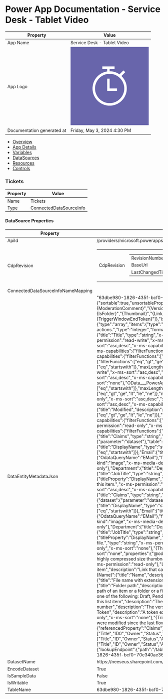 ﻿# Power App Documentation \- Service Desk \- Tablet Video

| Property                   | Value                                   |
| -------------------------- | --------------------------------------- |
| App Name                   | Service Desk \- Tablet Video            |
| App Logo                   | ![App Logo](resources/applogoSmall.png) |
| Documentation generated at | Friday, May 3, 2024 4:30 PM             |

- [Overview](index-Service-Desk---Tablet-Video.md)
- [App Details](appdetails-Service-Desk---Tablet-Video.md)
- [Variables](variables-Service-Desk---Tablet-Video.md)
- [DataSources](datasources-Service-Desk---Tablet-Video.md)
- [Resources](resources-Service-Desk---Tablet-Video.md)
- [Controls](controls-Service-Desk---Tablet-Video.md)

### Tickets

| Property | Value                   |
| -------- | ----------------------- |
| Name     | Tickets                 |
| Type     | ConnectedDataSourceInfo |

#### DataSource Properties

| Property                           | Value                                                                                                                                                                                                                                                                                                                                                                                                                                                                                                                                                                                                                                                                                                                                                                                                                                                                                                                                                                                                                                                                                                                                                                                                                                                                                                                                                                                                                                                                                                                                                                                                                                                                                                                                                                                                                                                                                                                                                                                                                                                                                                                                                                                                                                                                                                                                                                                                                                                                                                                                                                                                                                                                                                                                                                                                                                                                                                                                                                                                                                                                                                                                                                                                                                                                                                                                                                                                                                                                                                                                                                                                                                                                                                                                                                                                                                                                                                                                                                                                                                                                                                                                                                                                                                                                                                                                                                                                                                                                                                                                                                                                                                                                                                                                                                                                                                                                                                                                                                                                                                                                                                                                                                                                                                                                                                                                                                                                                                                                                                                                                                                                                                                                                                                                                                                                                                                                                                                                                                                                                                                                                                                                                                                                                                                                                                                                                                                                                                                                                                                                                                                                                                                                                                                                                                                                                                                                                                                                                                                                                                                                                                                                                                                                                                                                                                                                                                                                                                                                                                                                                                                                                                                                                                                                                                                                                                                                                                                                                                                                                                                                                                                                                                                                                                                                                                                                                                                                                                                                                                                                                                                                                                                                                                                                                                                                                                                                                                                                                                                                                                                                                                                                                                                                                                                                                                                                                                                                                                                                                                                                                                                                                                                                                                                                                                                                                                                                                                                                                                                                                                                                                                                                                                                                                                                                                                                                                                                                                                                                                                                                                                                                                                                                                                                                                                                                                                                                                                                                                                                                                                                                                                                                                                                                                                                                                                                                                                                                                                                                                                                                                                                                                                                                                                                                                                                                                                                                                                                                                                                                                                                                                                                                                                                                                                                                                                                                                                                                                                                                                                                                                                                                                                                                                                                                                                                                                                                                                                                                                                                                                                                                                                                                                                                                                                                                                                                                                                                                                                                                                                                                                                                                                                                                                                                                                                                                                                                                                                                                                                                                                                                                                                                                                                                                                                                                                                                                                                                                                                                                                                                                                                                                                                    |
| ---------------------------------- | ---------------------------------------------------------------------------------------------------------------------------------------------------------------------------------------------------------------------------------------------------------------------------------------------------------------------------------------------------------------------------------------------------------------------------------------------------------------------------------------------------------------------------------------------------------------------------------------------------------------------------------------------------------------------------------------------------------------------------------------------------------------------------------------------------------------------------------------------------------------------------------------------------------------------------------------------------------------------------------------------------------------------------------------------------------------------------------------------------------------------------------------------------------------------------------------------------------------------------------------------------------------------------------------------------------------------------------------------------------------------------------------------------------------------------------------------------------------------------------------------------------------------------------------------------------------------------------------------------------------------------------------------------------------------------------------------------------------------------------------------------------------------------------------------------------------------------------------------------------------------------------------------------------------------------------------------------------------------------------------------------------------------------------------------------------------------------------------------------------------------------------------------------------------------------------------------------------------------------------------------------------------------------------------------------------------------------------------------------------------------------------------------------------------------------------------------------------------------------------------------------------------------------------------------------------------------------------------------------------------------------------------------------------------------------------------------------------------------------------------------------------------------------------------------------------------------------------------------------------------------------------------------------------------------------------------------------------------------------------------------------------------------------------------------------------------------------------------------------------------------------------------------------------------------------------------------------------------------------------------------------------------------------------------------------------------------------------------------------------------------------------------------------------------------------------------------------------------------------------------------------------------------------------------------------------------------------------------------------------------------------------------------------------------------------------------------------------------------------------------------------------------------------------------------------------------------------------------------------------------------------------------------------------------------------------------------------------------------------------------------------------------------------------------------------------------------------------------------------------------------------------------------------------------------------------------------------------------------------------------------------------------------------------------------------------------------------------------------------------------------------------------------------------------------------------------------------------------------------------------------------------------------------------------------------------------------------------------------------------------------------------------------------------------------------------------------------------------------------------------------------------------------------------------------------------------------------------------------------------------------------------------------------------------------------------------------------------------------------------------------------------------------------------------------------------------------------------------------------------------------------------------------------------------------------------------------------------------------------------------------------------------------------------------------------------------------------------------------------------------------------------------------------------------------------------------------------------------------------------------------------------------------------------------------------------------------------------------------------------------------------------------------------------------------------------------------------------------------------------------------------------------------------------------------------------------------------------------------------------------------------------------------------------------------------------------------------------------------------------------------------------------------------------------------------------------------------------------------------------------------------------------------------------------------------------------------------------------------------------------------------------------------------------------------------------------------------------------------------------------------------------------------------------------------------------------------------------------------------------------------------------------------------------------------------------------------------------------------------------------------------------------------------------------------------------------------------------------------------------------------------------------------------------------------------------------------------------------------------------------------------------------------------------------------------------------------------------------------------------------------------------------------------------------------------------------------------------------------------------------------------------------------------------------------------------------------------------------------------------------------------------------------------------------------------------------------------------------------------------------------------------------------------------------------------------------------------------------------------------------------------------------------------------------------------------------------------------------------------------------------------------------------------------------------------------------------------------------------------------------------------------------------------------------------------------------------------------------------------------------------------------------------------------------------------------------------------------------------------------------------------------------------------------------------------------------------------------------------------------------------------------------------------------------------------------------------------------------------------------------------------------------------------------------------------------------------------------------------------------------------------------------------------------------------------------------------------------------------------------------------------------------------------------------------------------------------------------------------------------------------------------------------------------------------------------------------------------------------------------------------------------------------------------------------------------------------------------------------------------------------------------------------------------------------------------------------------------------------------------------------------------------------------------------------------------------------------------------------------------------------------------------------------------------------------------------------------------------------------------------------------------------------------------------------------------------------------------------------------------------------------------------------------------------------------------------------------------------------------------------------------------------------------------------------------------------------------------------------------------------------------------------------------------------------------------------------------------------------------------------------------------------------------------------------------------------------------------------------------------------------------------------------------------------------------------------------------------------------------------------------------------------------------------------------------------------------------------------------------------------------------------------------------------------------------------------------------------------------------------------------------------------------------------------------------------------------------------------------------------------------------------------------------------------------------------------------------------------------------------------------------------------------------------------------------------------------------------------------------------------------------------------------------------------------------------------------------------------------------------------------------------------------------------------------------------------------------------------------------------------------------------------------------------------------------------------------------------------------------------------------------------------------------------------------------------------------------------------------------------------------------------------------------------------------------------------------------------------------------------------------------------------------------------------------------------------------------------------------------------------------------------------------------------------------------------------------------------------------------------------------------------------------------------------------------------------------------------------------------------------------------------------------------------------------------------------------------------------------------------------------------------------------------------------------------------------------------------------------------------------------------------------------------------------------------------------------------------------------------------------------------------------------------------------------------------------------------------------------------------------------------------------------------------------------------------------------------------------------------------------------------------------------------------------------------------------------------------------------------------------------------------------------------------------------------------------------------------------------------------------------------------------------------------------------------------------------------------------------------------------------------------------------------------------------------------------------------------------------------------------------------------------------------------------------------------------------------------------------------------------------------------------------------------------------------------------------------------------------------------------------------------------------------------------------------------------------------------------------------------------------------------------------------------------------------------------------------------------------------------------------------------------------------------------------------------------------------------------------------------------------------------------------------------------------------------------------------------------------------------------------------------------------------------------------------------------------------------------------------------------------------------------------------------------------------------------------------------------------------------------------------------------------------------------------------------------------------------------------------------------------------------------------------------------------------------------------------------------------------------------------------------------------------------------------------------------------------------------------------------------------------------------------------------------------------------------------------------------------------------------------------------------------------------------------------------------------------------------------------------------------------------------------------------------------------------------------------------------------------------------------------------------------------------------------------------------------------------------------------------------------------------------- |
| ApiId                              | \/providers\/microsoft.powerapps\/apis\/shared\_sharepointonline                                                                                                                                                                                                                                                                                                                                                                                                                                                                                                                                                                                                                                                                                                                                                                                                                                                                                                                                                                                                                                                                                                                                                                                                                                                                                                                                                                                                                                                                                                                                                                                                                                                                                                                                                                                                                                                                                                                                                                                                                                                                                                                                                                                                                                                                                                                                                                                                                                                                                                                                                                                                                                                                                                                                                                                                                                                                                                                                                                                                                                                                                                                                                                                                                                                                                                                                                                                                                                                                                                                                                                                                                                                                                                                                                                                                                                                                                                                                                                                                                                                                                                                                                                                                                                                                                                                                                                                                                                                                                                                                                                                                                                                                                                                                                                                                                                                                                                                                                                                                                                                                                                                                                                                                                                                                                                                                                                                                                                                                                                                                                                                                                                                                                                                                                                                                                                                                                                                                                                                                                                                                                                                                                                                                                                                                                                                                                                                                                                                                                                                                                                                                                                                                                                                                                                                                                                                                                                                                                                                                                                                                                                                                                                                                                                                                                                                                                                                                                                                                                                                                                                                                                                                                                                                                                                                                                                                                                                                                                                                                                                                                                                                                                                                                                                                                                                                                                                                                                                                                                                                                                                                                                                                                                                                                                                                                                                                                                                                                                                                                                                                                                                                                                                                                                                                                                                                                                                                                                                                                                                                                                                                                                                                                                                                                                                                                                                                                                                                                                                                                                                                                                                                                                                                                                                                                                                                                                                                                                                                                                                                                                                                                                                                                                                                                                                                                                                                                                                                                                                                                                                                                                                                                                                                                                                                                                                                                                                                                                                                                                                                                                                                                                                                                                                                                                                                                                                                                                                                                                                                                                                                                                                                                                                                                                                                                                                                                                                                                                                                                                                                                                                                                                                                                                                                                                                                                                                                                                                                                                                                                                                                                                                                                                                                                                                                                                                                                                                                                                                                                                                                                                                                                                                                                                                                                                                                                                                                                                                                                                                                                                                                                                                                                                                                                                                                                                                                                                                                                                                                                                                                                                                         |
| CdpRevision                        | <table><tr><td>CdpRevision</td><td><table><tr><td>RevisionNumber</td><td>1</td></tr><tr><td>BaseUrl</td><td>/</td></tr><tr><td>LastChangedTimeString</td><td>6/2/2022 5:40:00 PM</td></tr></table></td></tr></table>                                                                                                                                                                                                                                                                                                                                                                                                                                                                                                                                                                                                                                                                                                                                                                                                                                                                                                                                                                                                                                                                                                                                                                                                                                                                                                                                                                                                                                                                                                                                                                                                                                                                                                                                                                                                                                                                                                                                                                                                                                                                                                                                                                                                                                                                                                                                                                                                                                                                                                                                                                                                                                                                                                                                                                                                                                                                                                                                                                                                                                                                                                                                                                                                                                                                                                                                                                                                                                                                                                                                                                                                                                                                                                                                                                                                                                                                                                                                                                                                                                                                                                                                                                                                                                                                                                                                                                                                                                                                                                                                                                                                                                                                                                                                                                                                                                                                                                                                                                                                                                                                                                                                                                                                                                                                                                                                                                                                                                                                                                                                                                                                                                                                                                                                                                                                                                                                                                                                                                                                                                                                                                                                                                                                                                                                                                                                                                                                                                                                                                                                                                                                                                                                                                                                                                                                                                                                                                                                                                                                                                                                                                                                                                                                                                                                                                                                                                                                                                                                                                                                                                                                                                                                                                                                                                                                                                                                                                                                                                                                                                                                                                                                                                                                                                                                                                                                                                                                                                                                                                                                                                                                                                                                                                                                                                                                                                                                                                                                                                                                                                                                                                                                                                                                                                                                                                                                                                                                                                                                                                                                                                                                                                                                                                                                                                                                                                                                                                                                                                                                                                                                                                                                                                                                                                                                                                                                                                                                                                                                                                                                                                                                                                                                                                                                                                                                                                                                                                                                                                                                                                                                                                                                                                                                                                                                                                                                                                                                                                                                                                                                                                                                                                                                                                                                                                                                                                                                                                                                                                                                                                                                                                                                                                                                                                                                                                                                                                                                                                                                                                                                                                                                                                                                                                                                                                                                                                                                                                                                                                                                                                                                                                                                                                                                                                                                                                                                                                                                                                                                                                                                                                                                                                                                                                                                                                                                                                                                                                                                                                                                                                                                                                                                                                                                                                                                                                                                                                                                                     |
| ConnectedDataSourceInfoNameMapping |                                                                                                                                                                                                                                                                                                                                                                                                                                                                                                                                                                                                                                                                                                                                                                                                                                                                                                                                                                                                                                                                                                                                                                                                                                                                                                                                                                                                                                                                                                                                                                                                                                                                                                                                                                                                                                                                                                                                                                                                                                                                                                                                                                                                                                                                                                                                                                                                                                                                                                                                                                                                                                                                                                                                                                                                                                                                                                                                                                                                                                                                                                                                                                                                                                                                                                                                                                                                                                                                                                                                                                                                                                                                                                                                                                                                                                                                                                                                                                                                                                                                                                                                                                                                                                                                                                                                                                                                                                                                                                                                                                                                                                                                                                                                                                                                                                                                                                                                                                                                                                                                                                                                                                                                                                                                                                                                                                                                                                                                                                                                                                                                                                                                                                                                                                                                                                                                                                                                                                                                                                                                                                                                                                                                                                                                                                                                                                                                                                                                                                                                                                                                                                                                                                                                                                                                                                                                                                                                                                                                                                                                                                                                                                                                                                                                                                                                                                                                                                                                                                                                                                                                                                                                                                                                                                                                                                                                                                                                                                                                                                                                                                                                                                                                                                                                                                                                                                                                                                                                                                                                                                                                                                                                                                                                                                                                                                                                                                                                                                                                                                                                                                                                                                                                                                                                                                                                                                                                                                                                                                                                                                                                                                                                                                                                                                                                                                                                                                                                                                                                                                                                                                                                                                                                                                                                                                                                                                                                                                                                                                                                                                                                                                                                                                                                                                                                                                                                                                                                                                                                                                                                                                                                                                                                                                                                                                                                                                                                                                                                                                                                                                                                                                                                                                                                                                                                                                                                                                                                                                                                                                                                                                                                                                                                                                                                                                                                                                                                                                                                                                                                                                                                                                                                                                                                                                                                                                                                                                                                                                                                                                                                                                                                                                                                                                                                                                                                                                                                                                                                                                                                                                                                                                                                                                                                                                                                                                                                                                                                                                                                                                                                                                                                                                                                                                                                                                                                                                                                                                                                                                                                                                                                                                          |
| DataEntityMetadataJson             | "63dbe980\-1826\-435f\-bcf0\-70e340ae3607": "{"name":"63dbe980\-1826\-435f\-bcf0\-70e340ae3607","title":"Tickets","x\-ms\-permission":"read\-write","x\-ms\-capabilities":{"sortRestrictions":{"sortable":true,"unsortableProperties":\["Description","Comment","{Identifier}","{IsFolder}","{Thumbnail}","{Link}","{Name}","{FilenameWithExtension}","{Path}","{FullPath}","{ModerationStatus}","{ModerationComment}","{VersionNumber}","{TriggerWindowStartToken}","{TriggerWindowEndToken}"\]},"filterRestrictions":{"filterable":true,"nonFilterableProperties":\["Description","Comment","{Identifier}","{IsFolder}","{Thumbnail}","{Link}","{Name}","{FilenameWithExtension}","{Path}","{FullPath}","{ModerationStatus}","{ModerationComment}","{VersionNumber}","{TriggerWindowStartToken}","{TriggerWindowEndToken}"\]},"isOnlyServerPagable":true,"filterFunctionSupport":\["and","or","eq","startswith","gt","ge","lt","le","ne"\],"serverPagingOptions":\["top","skiptoken"\],"odataVersion":3},"schema":{"type":"array","items":{"type":"object","required":\[\],"properties":{"ID":{"title":"\_ID","description":"List item id. Use this value for specifying the item to act on in other list related actions.","type":"integer","format":"int64","x\-ms\-keyType":"primary","x\-ms\-keyOrder":1,"x\-ms\-permission":"read\-only","x\-ms\-sort":"asc,desc","x\-ms\-capabilities":{"filterFunctions":\["eq"\]}},"Title":{"title":"Title","type":"string","x\-ms\-permission":"read\-write","x\-ms\-sort":"asc,desc","x\-ms\-capabilities":{"filterFunctions":\["eq","startswith"\]},"maxLength":255},"Owner":{"title":"Owner","type":"string","x\-ms\-permission":"read\-write","x\-ms\-sort":"asc,desc","x\-ms\-capabilities":{"filterFunctions":\["eq","startswith"\]},"maxLength":255},"Status":{"title":"Status","type":"string","x\-ms\-permission":"read\-write","x\-ms\-sort":"asc,desc","x\-ms\-capabilities":{"filterFunctions":\["eq","startswith"\]},"maxLength":255},"AccountName":{"title":"AccountName","type":"string","x\-ms\-permission":"read\-write","x\-ms\-sort":"asc,desc","x\-ms\-capabilities":{"filterFunctions":\["eq","startswith"\]},"maxLength":255},"DateCreated":{"title":"DateCreated","type":"string","format":"date\-time","x\-ms\-permission":"read\-write","x\-ms\-sort":"asc,desc","x\-ms\-capabilities":{"filterFunctions":\["eq","gt","ge","lt","le","ne"\]}},"DateClosed":{"title":"DateClosed","type":"string","format":"date\-time","x\-ms\-permission":"read\-write","x\-ms\-sort":"asc,desc","x\-ms\-capabilities":{"filterFunctions":\["eq","gt","ge","lt","le","ne"\]}},"Subject":{"title":"Subject","type":"string","x\-ms\-permission":"read\-write","x\-ms\-sort":"asc,desc","x\-ms\-capabilities":{"filterFunctions":\["eq","startswith"\]},"maxLength":255},"Description":{"title":"Description","type":"string","x\-ms\-permission":"read\-write","x\-ms\-sort":"none"},"Priority":{"title":"Priority","type":"string","x\-ms\-permission":"read\-write","x\-ms\-sort":"asc,desc","x\-ms\-capabilities":{"filterFunctions":\["eq","startswith"\]},"maxLength":255},"AssignedTo":{"title":"AssignedTo","type":"string","x\-ms\-permission":"read\-write","x\-ms\-sort":"asc,desc","x\-ms\-capabilities":{"filterFunctions":\["eq","startswith"\]},"maxLength":255},"Comment":{"title":"Comment","type":"string","x\-ms\-permission":"read\-write","x\-ms\-sort":"none"},"OData\_\_\_PowerAppsId\_\_":{"title":"\_\_PowerAppsId\_\_","type":"string","x\-ms\-permission":"read\-write","x\-ms\-sort":"asc,desc","x\-ms\-capabilities":{"filterFunctions":\["eq","startswith"\]},"maxLength":255},"TicketTypeID":{"title":"TicketTypeID","type":"number","format":"double","x\-ms\-permission":"read\-write","x\-ms\-sort":"asc,desc","x\-ms\-capabilities":{"filterFunctions":\["eq","gt","ge","lt","le","ne"\]},"maximum":1.7976931348623157e+308,"minimum":\-1.7976931348623157e+308},"ComplianceAssetId":{"title":"Compliance Asset Id","type":"string","x\-ms\-permission":"read\-only","x\-ms\-sort":"asc,desc","x\-ms\-capabilities":{"filterFunctions":\["eq","startswith"\]},"maxLength":255},"ID0":{"title":"ID","type":"number","format":"double","x\-ms\-permission":"read\-write","x\-ms\-sort":"asc,desc","x\-ms\-capabilities":{"filterFunctions":\["eq","gt","ge","lt","le","ne"\]},"maximum":1.7976931348623157e+308,"minimum":\-1.7976931348623157e+308},"Modified":{"title":"Modified","description":"When this item was last changed.","type":"string","format":"date\-time","x\-ms\-permission":"read\-only","x\-ms\-sort":"asc,desc","x\-ms\-capabilities":{"filterFunctions":\["eq","gt","ge","lt","le","ne"\]}},"Created":{"title":"Created","description":"When this item was created.","type":"string","format":"date\-time","x\-ms\-permission":"read\-only","x\-ms\-sort":"asc,desc","x\-ms\-capabilities":{"filterFunctions":\["eq","gt","ge","lt","le","ne"\]}},"Author\#Claims":{"title":"Created By Claims","type":"string","description":"Internal identifier for the user who created this item.","x\-ms\-permission":"read\-only","x\-ms\-visibility":"internal"},"Author":{"title":"Created By","description":"The user who created this item.","type":"object","x\-ms\-permission":"read\-only","x\-ms\-sort":"asc,desc","x\-ms\-capabilities":{"filterFunctions":\["eq"\]},"properties":{"@odata.type":{"title":"@odata.type","x\-ms\-visibility":"internal","type":"string","x\-ms\-permission":"read\-only"},"Claims":{"title":"Claims","type":"string","description":"Internal identifier for the user who created this item.","x\-ms\-permission":"read\-only","x\-ms\-dynamic\-values":{"operationId":"GetEntityValues","parameters":{"dataset":{"parameter":"dataset"},"table":{"parameter":"table"},"id":"1df5e554\-ec7e\-46a6\-901d\-d85a3881cb18"},"value\-path":"Claims","value\-title":"DisplayName","value\-collection":"value"}},"DisplayName":{"title":"DisplayName","type":"string","description":"The name of the user who created this item.","x\-ms\-permission":"read\-only","x\-ms\-capabilities":{"x\-ms\-sp":{"OdataQueryName":"Title"},"filterFunctions":\["eq","startswith"\]}},"Email":{"title":"Email","type":"string","description":"Email address of the user who created this item.","format":"email","x\-ms\-permission":"read\-only","x\-ms\-capabilities":{"x\-ms\-sp":{"OdataQueryName":"EMail"},"filterFunctions":\["eq","startswith"\]}},"Picture":{"title":"Picture","type":"string","description":"Link to a picture of the user who created this item.","format":"uri","x\-ms\-media\-kind":"image","x\-ms\-media\-default\-folder\-path":"\/sites\/PowerAppsServiceDesk","x\-ms\-media\-base\-url":"https:\/\/neeseus.sharepoint.com\/sites\/PowerAppsServiceDesk","x\-ms\-permission":"read\-only"},"Department":{"title":"Department","type":"string","description":"Department name of the user who created this item.","x\-ms\-permission":"read\-only"},"JobTitle":{"title":"JobTitle","type":"string","description":"Job title of the user who created this item.","x\-ms\-permission":"read\-only"}},"x\-ms\-displayFormat":{"titleProperty":"DisplayName","subtitleProperty":"Email","thumbnailProperty":"Picture"}},"Editor\#Claims":{"title":"Modified By Claims","type":"string","description":"Internal identifier for the user who last changed this item.","x\-ms\-permission":"read\-only","x\-ms\-visibility":"internal"},"Editor":{"title":"Modified By","description":"The user who last changed this item.","type":"object","x\-ms\-permission":"read\-only","x\-ms\-sort":"asc,desc","x\-ms\-capabilities":{"filterFunctions":\["eq"\]},"properties":{"@odata.type":{"title":"@odata.type","x\-ms\-visibility":"internal","type":"string","x\-ms\-permission":"read\-only"},"Claims":{"title":"Claims","type":"string","description":"Internal identifier for the user who last changed this item.","x\-ms\-permission":"read\-only","x\-ms\-dynamic\-values":{"operationId":"GetEntityValues","parameters":{"dataset":{"parameter":"dataset"},"table":{"parameter":"table"},"id":"d31655d1\-1d5b\-4511\-95a1\-7a09e9b75bf2"},"value\-path":"Claims","value\-title":"DisplayName","value\-collection":"value"}},"DisplayName":{"title":"DisplayName","type":"string","description":"The name of the user who last changed this item.","x\-ms\-permission":"read\-only","x\-ms\-capabilities":{"x\-ms\-sp":{"OdataQueryName":"Title"},"filterFunctions":\["eq","startswith"\]}},"Email":{"title":"Email","type":"string","description":"Email address of the user who last changed this item.","format":"email","x\-ms\-permission":"read\-only","x\-ms\-capabilities":{"x\-ms\-sp":{"OdataQueryName":"EMail"},"filterFunctions":\["eq","startswith"\]}},"Picture":{"title":"Picture","type":"string","description":"Link to a picture of the user who last changed this item.","format":"uri","x\-ms\-media\-kind":"image","x\-ms\-media\-default\-folder\-path":"\/sites\/PowerAppsServiceDesk","x\-ms\-media\-base\-url":"https:\/\/neeseus.sharepoint.com\/sites\/PowerAppsServiceDesk","x\-ms\-permission":"read\-only"},"Department":{"title":"Department","type":"string","description":"Department name of the user who last changed this item.","x\-ms\-permission":"read\-only"},"JobTitle":{"title":"JobTitle","type":"string","description":"Job title of the user who last changed this item.","x\-ms\-permission":"read\-only"}},"x\-ms\-displayFormat":{"titleProperty":"DisplayName","subtitleProperty":"Email","thumbnailProperty":"Picture"}},"{Identifier}":{"title":"Identifier","description":"Value that can be used in file related actions for selecting a file.","type":"string","x\-ms\-permission":"read\-only","x\-ms\-sort":"none"},"{IsFolder}":{"title":"IsFolder","description":"True when the item is a folder, false otherwise.","type":"boolean","x\-ms\-permission":"read\-only","x\-ms\-sort":"none"},"{Thumbnail}":{"title":"Thumbnail","description":"URL to the thumbnails of the item in 3 different sizes, if available.","type":"object","x\-ms\-permission":"read\-only","x\-ms\-sort":"none","properties":{"@odata.type":{"title":"@odata.type","x\-ms\-visibility":"internal","type":"string","x\-ms\-permission":"read\-only"},"Small":{"title":"Small","type":"string","description":"URL to the small, highly compressed size thumbnail of the item, if available.","x\-ms\-permission":"read\-only"},"Medium":{"title":"Medium","type":"string","description":"URL to the standard size thumbnail of the item, if available.","x\-ms\-permission":"read\-only"},"Large":{"title":"Large","type":"string","description":"URL to the largest size thumbnail of the item, if available.","x\-ms\-permission":"read\-only"}}},"{Link}":{"title":"Link to item","description":"Link that can be used to get to the file or list item. Only people with permissions to the item will be able to open the link.","type":"string","x\-ms\-permission":"read\-only","x\-ms\-sort":"none"},"{Name}":{"title":"Name","description":"File name of the item in document libraries, display name of the item in lists.","type":"string","x\-ms\-permission":"read\-only","x\-ms\-sort":"none"},"{FilenameWithExtension}":{"title":"File name with extension","description":"For libraries, returns file name including extension. For lists, returns the title property.","type":"string","x\-ms\-permission":"read\-only","x\-ms\-sort":"none"},"{Path}":{"title":"Folder path","description":"Path to the folder the item is in, relative to the site address.","type":"string","x\-ms\-permission":"read\-only","x\-ms\-sort":"none"},"{FullPath}":{"title":"Full Path","description":"Full path of an item or a folder or a file","type":"string","x\-ms\-permission":"read\-only","x\-ms\-sort":"none"},"{ModerationStatus}":{"title":"Content approval status","description":"The content approval status. It can be one of the following: Draft, Pending, Approved, or Rejected","type":"string","x\-ms\-permission":"read\-only","x\-ms\-sort":"none"},"{ModerationComment}":{"title":"Comments associated with the content approval of this list item","description":"The comments associated with moderation of the list item.","type":"string","x\-ms\-permission":"read\-only","x\-ms\-sort":"none"},"{VersionNumber}":{"title":"Version number","description":"The version number of the file or the list item.","type":"string","x\-ms\-permission":"read\-only","x\-ms\-sort":"none"},"{TriggerWindowStartToken}":{"title":"Trigger Window Start Token","description":"A token expressing the time of the last flow check. Use this if you want to check if one or more columns were modified since the last flow check.","type":"string","x\-ms\-permission":"read\-only","x\-ms\-sort":"none"},"{TriggerWindowEndToken}":{"title":"Trigger Window End Token","description":"A token expressing the time of the current flow check. Use this if you want to check if one or more columns were modified since the last flow check.","type":"string","x\-ms\-permission":"read\-only","x\-ms\-sort":"none"}},"x\-ms\-relationships":{"Author":{"targetEntity":"Author","referentialConstraints":{"Author\#Claims":{"referencedProperty":"Claims"}}},"Editor":{"targetEntity":"Editor","referentialConstraints":{"Editor\#Claims":{"referencedProperty":"Claims"}}}},"x\-ms\-displayFormat":{"propertiesDisplayOrder":\["Title","ID0","Owner","Status","AccountName","DateCreated","DateClosed","Subject","Description","Priority","AssignedTo","Comment","OData\_\_\_PowerAppsId\_\_","TicketTypeID"\],"propertiesCompactDisplayOrder":\["Title","ID","Owner","Status","AccountName","DateCreated","DateClosed","Subject","Description","Priority","AssignedTo","Comment","OData\_\_\_PowerAppsId\_\_","TicketTypeID"\],"propertiesTabularDisplayOrder":\["Title","ID","Owner","Status","AccountName","DateCreated","DateClosed","Subject","Description","Priority","AssignedTo","Comment","OData\_\_\_PowerAppsId\_\_","TicketTypeID"\]}}},"referencedEntities":{"Author":{"lookupEndpoint":{"path":"\/tables\/63dbe980\-1826\-435f\-bcf0\-70e340ae3607\/entities\/Author","capabilities":{"searchable":true,"requiresSearch":false}}},"Editor":{"lookupEndpoint":{"path":"\/tables\/63dbe980\-1826\-435f\-bcf0\-70e340ae3607\/entities\/Editor","capabilities":{"searchable":true,"requiresSearch":false}}}},"webUrl":"https:\/\/neeseus.sharepoint.com\/sites\/PowerAppsServiceDesk\/Lists\/Tickets\/AllItems.aspx"}" |
| DatasetName                        | https:\/\/neeseus.sharepoint.com\/sites\/PowerAppsServiceDesk                                                                                                                                                                                                                                                                                                                                                                                                                                                                                                                                                                                                                                                                                                                                                                                                                                                                                                                                                                                                                                                                                                                                                                                                                                                                                                                                                                                                                                                                                                                                                                                                                                                                                                                                                                                                                                                                                                                                                                                                                                                                                                                                                                                                                                                                                                                                                                                                                                                                                                                                                                                                                                                                                                                                                                                                                                                                                                                                                                                                                                                                                                                                                                                                                                                                                                                                                                                                                                                                                                                                                                                                                                                                                                                                                                                                                                                                                                                                                                                                                                                                                                                                                                                                                                                                                                                                                                                                                                                                                                                                                                                                                                                                                                                                                                                                                                                                                                                                                                                                                                                                                                                                                                                                                                                                                                                                                                                                                                                                                                                                                                                                                                                                                                                                                                                                                                                                                                                                                                                                                                                                                                                                                                                                                                                                                                                                                                                                                                                                                                                                                                                                                                                                                                                                                                                                                                                                                                                                                                                                                                                                                                                                                                                                                                                                                                                                                                                                                                                                                                                                                                                                                                                                                                                                                                                                                                                                                                                                                                                                                                                                                                                                                                                                                                                                                                                                                                                                                                                                                                                                                                                                                                                                                                                                                                                                                                                                                                                                                                                                                                                                                                                                                                                                                                                                                                                                                                                                                                                                                                                                                                                                                                                                                                                                                                                                                                                                                                                                                                                                                                                                                                                                                                                                                                                                                                                                                                                                                                                                                                                                                                                                                                                                                                                                                                                                                                                                                                                                                                                                                                                                                                                                                                                                                                                                                                                                                                                                                                                                                                                                                                                                                                                                                                                                                                                                                                                                                                                                                                                                                                                                                                                                                                                                                                                                                                                                                                                                                                                                                                                                                                                                                                                                                                                                                                                                                                                                                                                                                                                                                                                                                                                                                                                                                                                                                                                                                                                                                                                                                                                                                                                                                                                                                                                                                                                                                                                                                                                                                                                                                                                                                                                                                                                                                                                                                                                                                                                                                                                                                                                                                                            |
| EncodeDataset                      | True                                                                                                                                                                                                                                                                                                                                                                                                                                                                                                                                                                                                                                                                                                                                                                                                                                                                                                                                                                                                                                                                                                                                                                                                                                                                                                                                                                                                                                                                                                                                                                                                                                                                                                                                                                                                                                                                                                                                                                                                                                                                                                                                                                                                                                                                                                                                                                                                                                                                                                                                                                                                                                                                                                                                                                                                                                                                                                                                                                                                                                                                                                                                                                                                                                                                                                                                                                                                                                                                                                                                                                                                                                                                                                                                                                                                                                                                                                                                                                                                                                                                                                                                                                                                                                                                                                                                                                                                                                                                                                                                                                                                                                                                                                                                                                                                                                                                                                                                                                                                                                                                                                                                                                                                                                                                                                                                                                                                                                                                                                                                                                                                                                                                                                                                                                                                                                                                                                                                                                                                                                                                                                                                                                                                                                                                                                                                                                                                                                                                                                                                                                                                                                                                                                                                                                                                                                                                                                                                                                                                                                                                                                                                                                                                                                                                                                                                                                                                                                                                                                                                                                                                                                                                                                                                                                                                                                                                                                                                                                                                                                                                                                                                                                                                                                                                                                                                                                                                                                                                                                                                                                                                                                                                                                                                                                                                                                                                                                                                                                                                                                                                                                                                                                                                                                                                                                                                                                                                                                                                                                                                                                                                                                                                                                                                                                                                                                                                                                                                                                                                                                                                                                                                                                                                                                                                                                                                                                                                                                                                                                                                                                                                                                                                                                                                                                                                                                                                                                                                                                                                                                                                                                                                                                                                                                                                                                                                                                                                                                                                                                                                                                                                                                                                                                                                                                                                                                                                                                                                                                                                                                                                                                                                                                                                                                                                                                                                                                                                                                                                                                                                                                                                                                                                                                                                                                                                                                                                                                                                                                                                                                                                                                                                                                                                                                                                                                                                                                                                                                                                                                                                                                                                                                                                                                                                                                                                                                                                                                                                                                                                                                                                                                                                                                                                                                                                                                                                                                                                                                                                                                                                                                                                                                     |
| IsSampleData                       | False                                                                                                                                                                                                                                                                                                                                                                                                                                                                                                                                                                                                                                                                                                                                                                                                                                                                                                                                                                                                                                                                                                                                                                                                                                                                                                                                                                                                                                                                                                                                                                                                                                                                                                                                                                                                                                                                                                                                                                                                                                                                                                                                                                                                                                                                                                                                                                                                                                                                                                                                                                                                                                                                                                                                                                                                                                                                                                                                                                                                                                                                                                                                                                                                                                                                                                                                                                                                                                                                                                                                                                                                                                                                                                                                                                                                                                                                                                                                                                                                                                                                                                                                                                                                                                                                                                                                                                                                                                                                                                                                                                                                                                                                                                                                                                                                                                                                                                                                                                                                                                                                                                                                                                                                                                                                                                                                                                                                                                                                                                                                                                                                                                                                                                                                                                                                                                                                                                                                                                                                                                                                                                                                                                                                                                                                                                                                                                                                                                                                                                                                                                                                                                                                                                                                                                                                                                                                                                                                                                                                                                                                                                                                                                                                                                                                                                                                                                                                                                                                                                                                                                                                                                                                                                                                                                                                                                                                                                                                                                                                                                                                                                                                                                                                                                                                                                                                                                                                                                                                                                                                                                                                                                                                                                                                                                                                                                                                                                                                                                                                                                                                                                                                                                                                                                                                                                                                                                                                                                                                                                                                                                                                                                                                                                                                                                                                                                                                                                                                                                                                                                                                                                                                                                                                                                                                                                                                                                                                                                                                                                                                                                                                                                                                                                                                                                                                                                                                                                                                                                                                                                                                                                                                                                                                                                                                                                                                                                                                                                                                                                                                                                                                                                                                                                                                                                                                                                                                                                                                                                                                                                                                                                                                                                                                                                                                                                                                                                                                                                                                                                                                                                                                                                                                                                                                                                                                                                                                                                                                                                                                                                                                                                                                                                                                                                                                                                                                                                                                                                                                                                                                                                                                                                                                                                                                                                                                                                                                                                                                                                                                                                                                                                                                                                                                                                                                                                                                                                                                                                                                                                                                                                                                                                    |
| IsWritable                         | True                                                                                                                                                                                                                                                                                                                                                                                                                                                                                                                                                                                                                                                                                                                                                                                                                                                                                                                                                                                                                                                                                                                                                                                                                                                                                                                                                                                                                                                                                                                                                                                                                                                                                                                                                                                                                                                                                                                                                                                                                                                                                                                                                                                                                                                                                                                                                                                                                                                                                                                                                                                                                                                                                                                                                                                                                                                                                                                                                                                                                                                                                                                                                                                                                                                                                                                                                                                                                                                                                                                                                                                                                                                                                                                                                                                                                                                                                                                                                                                                                                                                                                                                                                                                                                                                                                                                                                                                                                                                                                                                                                                                                                                                                                                                                                                                                                                                                                                                                                                                                                                                                                                                                                                                                                                                                                                                                                                                                                                                                                                                                                                                                                                                                                                                                                                                                                                                                                                                                                                                                                                                                                                                                                                                                                                                                                                                                                                                                                                                                                                                                                                                                                                                                                                                                                                                                                                                                                                                                                                                                                                                                                                                                                                                                                                                                                                                                                                                                                                                                                                                                                                                                                                                                                                                                                                                                                                                                                                                                                                                                                                                                                                                                                                                                                                                                                                                                                                                                                                                                                                                                                                                                                                                                                                                                                                                                                                                                                                                                                                                                                                                                                                                                                                                                                                                                                                                                                                                                                                                                                                                                                                                                                                                                                                                                                                                                                                                                                                                                                                                                                                                                                                                                                                                                                                                                                                                                                                                                                                                                                                                                                                                                                                                                                                                                                                                                                                                                                                                                                                                                                                                                                                                                                                                                                                                                                                                                                                                                                                                                                                                                                                                                                                                                                                                                                                                                                                                                                                                                                                                                                                                                                                                                                                                                                                                                                                                                                                                                                                                                                                                                                                                                                                                                                                                                                                                                                                                                                                                                                                                                                                                                                                                                                                                                                                                                                                                                                                                                                                                                                                                                                                                                                                                                                                                                                                                                                                                                                                                                                                                                                                                                                                                                                                                                                                                                                                                                                                                                                                                                                                                                                                                                                     |
| TableName                          | 63dbe980\-1826\-435f\-bcf0\-70e340ae3607                                                                                                                                                                                                                                                                                                                                                                                                                                                                                                                                                                                                                                                                                                                                                                                                                                                                                                                                                                                                                                                                                                                                                                                                                                                                                                                                                                                                                                                                                                                                                                                                                                                                                                                                                                                                                                                                                                                                                                                                                                                                                                                                                                                                                                                                                                                                                                                                                                                                                                                                                                                                                                                                                                                                                                                                                                                                                                                                                                                                                                                                                                                                                                                                                                                                                                                                                                                                                                                                                                                                                                                                                                                                                                                                                                                                                                                                                                                                                                                                                                                                                                                                                                                                                                                                                                                                                                                                                                                                                                                                                                                                                                                                                                                                                                                                                                                                                                                                                                                                                                                                                                                                                                                                                                                                                                                                                                                                                                                                                                                                                                                                                                                                                                                                                                                                                                                                                                                                                                                                                                                                                                                                                                                                                                                                                                                                                                                                                                                                                                                                                                                                                                                                                                                                                                                                                                                                                                                                                                                                                                                                                                                                                                                                                                                                                                                                                                                                                                                                                                                                                                                                                                                                                                                                                                                                                                                                                                                                                                                                                                                                                                                                                                                                                                                                                                                                                                                                                                                                                                                                                                                                                                                                                                                                                                                                                                                                                                                                                                                                                                                                                                                                                                                                                                                                                                                                                                                                                                                                                                                                                                                                                                                                                                                                                                                                                                                                                                                                                                                                                                                                                                                                                                                                                                                                                                                                                                                                                                                                                                                                                                                                                                                                                                                                                                                                                                                                                                                                                                                                                                                                                                                                                                                                                                                                                                                                                                                                                                                                                                                                                                                                                                                                                                                                                                                                                                                                                                                                                                                                                                                                                                                                                                                                                                                                                                                                                                                                                                                                                                                                                                                                                                                                                                                                                                                                                                                                                                                                                                                                                                                                                                                                                                                                                                                                                                                                                                                                                                                                                                                                                                                                                                                                                                                                                                                                                                                                                                                                                                                                                                                                                                                                                                                                                                                                                                                                                                                                                                                                                                                                                                                                 |
